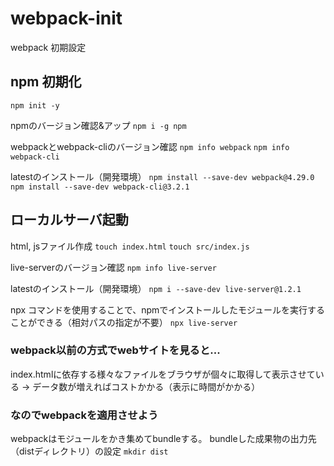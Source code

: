 # webpack-init
webpack 初期設定

## npm 初期化

`npm init -y`

npmのバージョン確認&アップ
`npm i -g npm`

webpackとwebpack-cliのバージョン確認
`npm info webpack`
`npm info webpack-cli`

latestのインストール（開発環境）
`npm install --save-dev webpack@4.29.0`
`npm install --save-dev webpack-cli@3.2.1`

## ローカルサーバ起動

html, jsファイル作成
`touch index.html`
`touch src/index.js`

live-serverのバージョン確認
`npm info live-server`

latestのインストール（開発環境）
`npm i --save-dev live-server@1.2.1`

npx コマンドを使用することで、npmでインストールしたモジュールを実行することができる（相対パスの指定が不要）
`npx live-server`


### webpack以前の方式でwebサイトを見ると...
index.htmlに依存する様々なファイルをブラウザが個々に取得して表示させている
-> データ数が増えればコストかかる（表示に時間がかかる）

### なのでwebpackを適用させよう

webpackはモジュールをかき集めてbundleする。
bundleした成果物の出力先（distディレクトリ）の設定
`mkdir dist`


